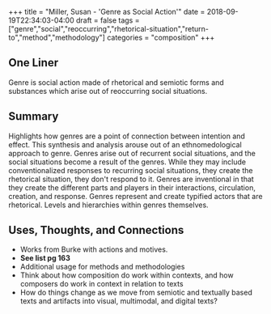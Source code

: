 +++
title = "Miller, Susan - 'Genre as Social Action'"
date = 2018-09-19T22:34:03-04:00
draft = false
tags = ["genre","social","reoccurring","rhetorical-situation","return-to","method","methodology"]
categories = "composition"
+++
## One Liner
Genre is social action made of rhetorical and semiotic forms and substances which arise out of reoccurring social situations.

## Summary
Highlights how genres are a point of connection between intention and effect. This synthesis and analysis arouse out of an ethnomedological approach to genre. Genres arise out of recurrent social situations, and the social situations become a result of the genres. While they may include conventionalized responses to recurring social situations, they create the rhetorical situation, they don't respond to it. Genres are inventional in that they create the different parts and players in their interactions, circulation, creation, and response. Genres represent and create typified actors that are rhetorical. Levels and hierarchies within genres themselves.

## Uses, Thoughts, and Connections

- Works from Burke with actions and motives.
- **See list pg 163**
- Additional usage for methods and methodologies
- Think about how composition do work within contexts, and how composers do work in context in relation to texts
- How do things change as we move from semiotic and textually based texts and artifacts into visual, multimodal, and digital texts?
